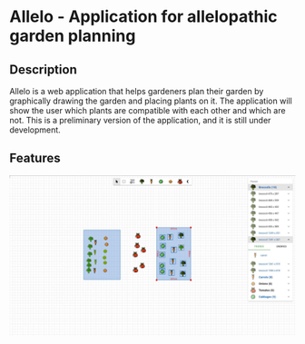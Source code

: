 # Allelo - Application for allelopathic garden planning

## Description

Allelo is a web application that helps gardeners plan their garden by graphically drawing the garden and placing plants on it.
The application will show the user which plants are compatible with each other and which are not. This is a preliminary version of the application, and it is still under development.

## Features

[![Watch the video](https://raw.githubusercontent.com/SpaceShaman/allelo/master/.readme/thumbnail.jpg)](https://raw.githubusercontent.com/SpaceShaman/allelo/master/.readme/video.mp4)

